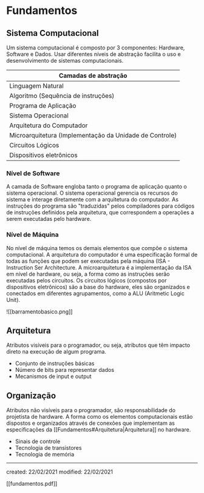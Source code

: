 # Fundamentos
## Sistema Computacional
Um sistema computacional é composto por 3 componentes: Hardware, Software e Dados. Usar diferentes níveis de abstração facilita o uso e desenvolvimento de sistemas computacionais.

| Camadas de abstração                                    |
| ------------------------------------------------------- |
| Linguagem Natural                                       |
| Algoritmo (Sequência de instruções)                     |
| Programa de Aplicação                        |
| Sistema Operacional                          |
| Arquitetura do Computador                               |
| Microarquitetura (Implementação da Unidade de Controle) |
| Circuitos Lógicos                                       |
| Dispositivos eletrônicos                                                        |

### Nível de Software
A camada de Software engloba tanto o programa de aplicação quanto o sistema operacional.
O sistema operacional gerencia os recursos do sistema e interage diretamente com a arquitetura do computador. As instruções do programa são "traduzidas" pelos compiladores para códigos de instruções definidos pela arquitetura, que correspondem a operações a serem executadas pelo hardware.

### Nível de Máquina
No nível de máquina temos os demais elementos que compõe o sistema computacional.
A arquitetura do computador é uma especificação formal de todas as funções que podem ser executadas pela máquina (ISA - Instruction Ser Architecture.
A microarquitetura é a implementação da ISA em nível de hardware, ou seja, a forma como as instruções serão executadas pelos circuitos.
Os circuitos lógicos (compostos por dispositivos eletrônicos) são a base do hardware, eles são organizados e conectados em diferentes agrupamentos, como a ALU (Aritmetic Logic Unit).

![[barramentobasico.png]]

## Arquitetura
Atributos visíveis para o programador, ou seja, atributos que têm impacto direto na execução de algum programa.
- Conjunto de instruções básicas
- Número de bits para representar dados
- Mecanismos de input e output

## Organização
Atributos não visíveis para o programador, são responsabilidade do projetista de hardware. A forma como os elementos computacionais estão dispostos e organizados através de conexões que implementam as especificações da [[Fundamentos#Arquitetura|Arquitetura]] no hardware.
- Sinais de controle
- Tecnologia de transistores
- Tecnologia de memória

---

created: 22/02/2021
modified: 22/02/2021

[[fundamentos.pdf]]